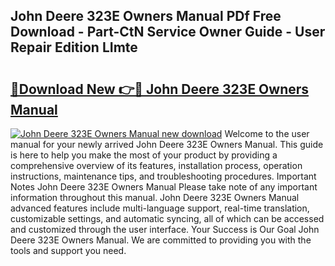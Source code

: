 ## John Deere 323E Owners Manual PDf Free Download - Part-CtN Service Owner Guide - User Repair Edition LImte

# <h2><a href="http://bc93763.oget.top/?id=John+Deere+323E+Owners+Manual">🔗Download New 👉🔴 John Deere 323E Owners Manual</a></h2>

[![John Deere 323E Owners Manual new download](https://i.imgur.com/5g1atiW.png)](http://bc93763.oget.top/?id=John+Deere+323E+Owners+Manual)
Welcome to the user manual for your newly arrived John Deere 323E Owners Manual. This guide is here to help you make the most of your product by providing a comprehensive overview of its features, installation process, operation instructions, maintenance tips, and troubleshooting procedures. Important Notes John Deere 323E Owners Manual Please take note of any important information throughout this manual. John Deere 323E Owners Manual advanced features include multi-language support, real-time translation, customizable settings, and automatic syncing, all of which can be accessed and customized through the user interface. Your Success is Our Goal John Deere 323E Owners Manual. We are committed to providing you with the tools and support you need.
